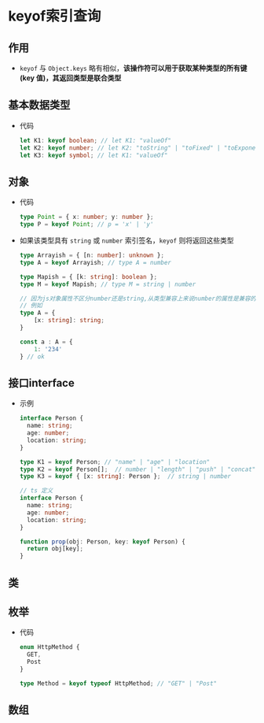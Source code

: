 # keyof索引查询

## 作用

  - `keyof` 与 `Object.keys` 略有相似，**该操作符可以用于获取某种类型的所有键(key 值)，其返回类型是联合类型**

## 基本数据类型

  - 代码

    ```typescript
    let K1: keyof boolean; // let K1: "valueOf"
    let K2: keyof number; // let K2: "toString" | "toFixed" | "toExponential" | ...
    let K3: keyof symbol; // let K1: "valueOf"
    ```

## 对象

  - 代码

    ```typescript
    type Point = { x: number; y: number };
    type P = keyof Point; // p = 'x' | 'y'

    ```

  - 如果该类型具有 `string` 或 `number` 索引签名，`keyof` 则将返回这些类型

    ```typescript
    type Arrayish = { [n: number]: unknown };
    type A = keyof Arrayish; // type A = number

    ```

    ```typescript
    type Mapish = { [k: string]: boolean };
    type M = keyof Mapish; // type M = string | number

    // 因为js对象属性不区分number还是string,从类型兼容上来说number的属性是兼容的(因为Number 也会被转为 String)
    // 例如
    type A = {
        [x: string]: string;
    }

    const a : A = {
        1: '234'
    } // ok
    ```

## 接口interface

  - 示例

    ```typescript
    interface Person {
      name: string;
      age: number;
      location: string;
    }

    type K1 = keyof Person; // "name" | "age" | "location"
    type K2 = keyof Person[];  // number | "length" | "push" | "concat" | ...
    type K3 = keyof { [x: string]: Person };  // string | number
    ```

    ```typescript
    // ts 定义
    interface Person {
      name: string;
      age: number;
      location: string;
    }

    function prop(obj: Person, key: keyof Person) {
      return obj[key];
    }
    ```

## 类

## 枚举

  - 代码

    ```typescript
    enum HttpMethod {
      GET,
      Post
    }

    type Method = keyof typeof HttpMethod; // "GET" | "Post"
    ```

## 数组
